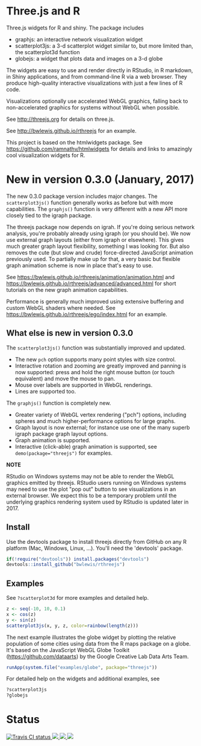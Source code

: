 # Three.js and R

Three.js widgets for R and shiny. The package includes

* graphjs: an interactive network visualization widget
* scatterplot3js: a 3-d scatterplot widget similar to, but more limited than, the scatterplot3d function
* globejs:  a widget that plots data and images on a 3-d globe

The widgets are easy to use and render directly in RStudio, in R markdown, in
Shiny applications, and from command-line R via a web browser.  They produce
high-quality interactive visualizations with just a few lines of R code.

Visualizations optionally use accelerated WebGL graphics, falling back to
non-accelerated graphics for systems without WebGL when possible.

See http://threejs.org for details on three.js.

See http://bwlewis.github.io/rthreejs  for an example.

This project is based on the htmlwidgets package. See
https://github.com/ramnathv/htmlwidgets for details and links to amazingly cool
visualization widgets for R.

# New in version 0.3.0 (January, 2017)

The new 0.3.0 package version includes major changes. The `scatterplot3js()`
function generally works as before but with more capabilities.  The `graphjs()`
function is very different with a new API more closely tied to the igraph
package.

The threejs package now depends on igrah.  If you're doing serious network
analysis, you're probably already using igraph (or you should be).  We now use
external graph layouts (either from igraph or elsewhere). This gives much
greater graph layout flexibility, something I was looking for. But also removes
the cute (but slow and crude) force-directed JavaScript animation previously
used. To partially make up for that, a very basic but flexible graph animation
scheme is now in place that's easy to use.

See https://bwlewis.github.io/rthreejs/animation/animation.html
and https://bwlewis.github.io/rthreejs/advanced/advanced.html for short tutorials on the
new graph animation capabilities.

Performance is generally much improved using extensive buffering and custom
WebGL shaders where needed. See https://bwlewis.github.io/rthreejs/ego/index.html for an example.

## What else is new in version 0.3.0

The `scatterplot3js()` function was substantially improved and updated.

- The new `pch` option supports many point styles with size control.
- Interactive rotation and zooming are greatly improved and panning is now supported: press and hold the right mouse button (or touch equivalent) and move the mouse to pan.
- Mouse over labels are supported in WebGL renderings.
- Lines are supported too.

The `graphjs()` function is completely new.

- Greater variety of WebGL vertex rendering ("pch") options, including spheres
  and much higher-performance options for large graphs.
- Graph layout is now external; for instance use one of the many superb
  igraph package graph layout options.
- Graph animation is supported.
- Interactive (click-able) graph animation is supported, see `demo(package="threejs")` for examples.

**NOTE**

RStudio on Windows systems may not be able to render the WebGL graphics emitted
by threejs. RStudio users running on Windows systems may need to use the plot
"pop out" button to see visualizations in an external browser. We expect this
to be a temporary problem until the underlying graphics rendering system used
by RStudio is updated later in 2017.

## Install

Use the devtools package to install threejs directly from GitHub on any
R platform (Mac, Windows, Linux, ...). You'll need the 'devtools' package.
```r
if(!require("devtools")) install.packages("devtools")
devtools::install_github("bwlewis/rthreejs")
```

## Examples

See `?scatterplot3d` for more examples and detailed help.
```r
z <- seq(-10, 10, 0.1)
x <- cos(z)
y <- sin(z)
scatterplot3js(x, y, z, color=rainbow(length(z)))
```

The next example illustrates the globe widget by plotting the relative
population of some cities using data from the R maps package on a globe. It's
based on the JavaScript WebGL Globe Toolkit (https://github.com/dataarts) by
the Google Creative Lab Data Arts Team.
```r
runApp(system.file("examples/globe", package="threejs"))
```

For detailed help on the widgets and additional examples, see
```r
?scatterplot3js
?globejs
```


# Status
<a href="https://travis-ci.org/bwlewis/rthreejs">
<img src="https://travis-ci.org/bwlewis/rthreejs.svg?branch=master" alt="Travis CI status"></img>
</a>
<a href="https://codecov.io/github/bwlewis/rthreejs/">
<img src="https://codecov.io/github/bwlewis/rthreejs/coverage.svg?branch=master"/>
</a>
<a href="http://www.r-pkg.org/threejs">
<img src="http://www.r-pkg.org/badges/version/threejs"/>
</a>
<a href="http://cranlogs.r-pkg.org/badges/threejs">
<img src="http://cranlogs.r-pkg.org/badges/threejs"/>
</a>
